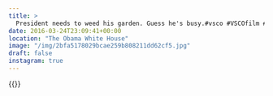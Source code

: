 ```yaml
---
title: >
  President needs to weed his garden. Guess he's busy.#vsco #VSCOfilm #whitehouse #washington #dc #travel
date: 2016-03-24T23:09:41+00:00
location: "The Obama White House"
image: "/img/2bfa5178029bcae259b808211dd62cf5.jpg"
draft: false
instagram: true
---
```


{{<photo src="/img/2bfa5178029bcae259b808211dd62cf5.jpg">}}
